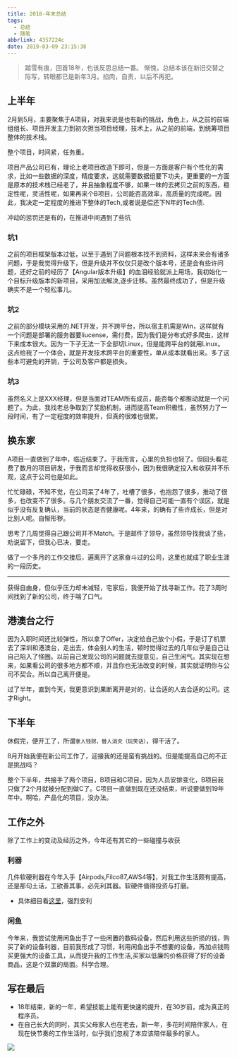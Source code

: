 ```yaml
---
title: 2018-年末总结
tags:
  - 总结
  - 随笔
abbrlink: 4357224c
date: 2019-03-09 23:15:38
---
```

> 踏雪有痕，回首18年，也该反思总结一番。
惭愧，总结本该在新旧交替之际写，转眼都已是新年3月。掐肉，自责，以后不再犯。

## 上半年
2月到5月，主要聚焦于A项目，对我来说是也有新的挑战，角色上，从之前的前端组组长、项目开发主力到初次担当项目经理，技术上，从之前的前端，到统筹项目整体的技术栈。

整个项目，时间紧，任务重。

项目产品公司已有，理论上老项目改造下即可，但是一方面是客户有个性化的需求，比如一些数据的深度，精度要求，这就需要数据组要下功夫，更重要的一方面是原本的技术栈已经老了，并且抽象程度不够，如果一味的去拷贝之前的东西，稳定性呢，灵活性呢，如果再来个B项目，公司能否高效率，高质量的完成呢。因此，我决定一定程度的推进下整体的Tech,或者说是偿还下N年的Tech债.

冲动的惩罚还是有的，在推进中间遇到了些坑

### 坑1
之前的项目框架版本过低，以至于遇到了问题根本找不到资料，这样未来会有诸多问题，于是我觉得升级下，但是升级并不仅仅只是改个版本号，还是会有些许问题，还好之前的经历了【Angular版本升级】的血泪经验就派上用场，我初始化一个目标升级版本的新项目，采用加法解决,逐步迁移。虽然最终成功了，但是升级确实不是一个轻松事儿。

### 坑2
之前的部分模块采用的.NET开发，并不跨平台，所以宿主机需是Win，这样就有一个问题是部署的服务器要liucense，需付费，因为我们是分布式好多爬虫，这样下来成本很大。因为一下子无法一下全部切Linux，但是能跨平台的就用Linux。这点给我了一个体会，就是开发技术跨平台的重要性，单从成本就看出来。多了这些本可避免的开销，于公司及客户都是损失。

### 坑3
虽然名义上是XXX经理，但是当面对TEAM所有成员，能否每个都推动就是一个问题了。为此，我找老总争取到了奖励机制，进而提高Team积极性，虽然努力了一段时间，有了一定程度的效率提升，但真的很难也很累。

## 换东家
A项目一直做到了年中，临近结束了。于我而言，心里的负担也轻了。但回头看花费了数月的项目研发，于我而言却觉得收获很小，因为我很确定投入和收获并不乐观，这点于公司也是如此。

忙忙碌碌，不知不觉，在公司呆了4年了，吐槽了很多，也抱怨了很多，推动了很多，也改变不了很多。与几个朋友交流了一番，觉得自己可能一直有个误区，就是似乎没有反复确认，当前的状态是否健康呢。4年来，的确有了些许成长，但是对比别人呢。自惭形秽。

思考了几周觉得自己跟公司并不Match。于是邮件了领导，虽然领导找我谈了些，劝说留下，但我心已决，要走。

做了一个多月的工作交接后，遍离开了这家奋斗过的公司，这里也就成了职业生涯的一段历史。

-----

获得自由身，但似乎压力却未减轻，宅家后，我便开始了找寻新工作。花了3周时间找到了新的公司，终于喘了口气。

## 港澳台之行

因为入职时间还比较弹性，所以拿了Offer，决定给自己放个小假，于是订了机票去了深圳和港澳台，走出去，体会别人的生活，顿时觉得过去的几年似乎是自己让自己陷入了怪圈。以前自己发现公司的问题就去提意见，自己生闲气。其实现在想来，如果看公司的很多地方都不顺，并且你也无法改变的时候，其实就证明你与公司不契合。所以自己离开便是。

过了半年，直到今天，我更意识到果断离开是对的，让合适的人去合适的公司。这才Right。

## 下半年

休假完，便开工了，所谓`拿人钱财，替人消灾（玩笑话）`，得干活了。

8月开始我便在新公司工作了，迎接我的还是蛮有挑战的。但是能提高自己的不正是挑战吗？

整个下半年，共接手了两个项目，B项目和C项目，因为人员安排变化，B项目我只做了2个月就被分配到做C了。C项目一直做到现在还没结束，听说要做到19年年中。啊哈，产品化的项目，没办法。

## 工作之外
除了工作上的变动及经历之外，今年还有其它的一些碰撞与收获

### 利器
几件软硬利器在今年入手【Airpods,Filco87,AWS4等】，对我工作生活颇有提高，还是那句土话，工欲善其事，必先利其器。软硬件值得投资与打磨。
- 具体细目看[这里](https://1991421.cn/2018/12/09/1db46db9/)，强烈安利

### 闲鱼
今年来，我尝试使用闲鱼出手了一些闲置的数码设备，然后利用这些折损的钱，购买了新的设备利器，目前我形成了习惯，利用闲鱼出手不想要的设备，再加点钱购买更强大的设备工具，从而提升我的工作生活,买家以低廉的价格获得了好的设备商品，这是个双赢的局面。科学合理。


## 写在最后
- 18年结束，新的一年，希望技能上能有更快速的提升，在30岁前，成为真正的程序员。
- 在自己长大的同时，其实父母家人也在老去，新一年，多花时间陪伴家人，在现在快节奏的工作生活时，似乎我们忽视了本应该陪伴最多的家人。


![](https://static.1991421.cn/2019-03-09-151252.png)

